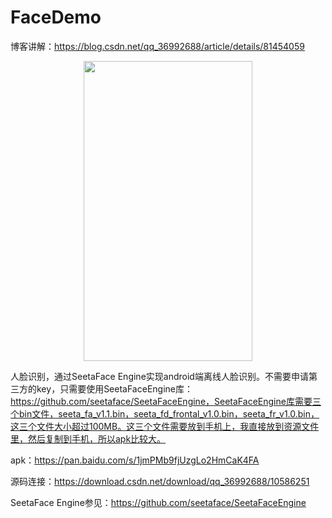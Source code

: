 # FaceDemo
博客讲解：https://blog.csdn.net/qq_36992688/article/details/81454059

<div align="center">
<img src="https://github.com/shuguoli68/FaceDemo/blob/master/Screenshots/Screenshot_2018-07-21-20-06-40.png"  height="480" width="270">
</div>

人脸识别，通过SeetaFace Engine实现android端离线人脸识别。不需要申请第三方的key，只需要使用SeetaFaceEngine库：https://github.com/seetaface/SeetaFaceEngine，SeetaFaceEngine库需要三个bin文件，seeta_fa_v1.1.bin，seeta_fd_frontal_v1.0.bin，seeta_fr_v1.0.bin，这三个文件大小超过100MB。这三个文件需要放到手机上，我直接放到资源文件里，然后复制到手机，所以apk比较大。

apk：https://pan.baidu.com/s/1jmPMb9fjUzgLo2HmCaK4FA

源码连接：https://download.csdn.net/download/qq_36992688/10586251

SeetaFace Engine参见：https://github.com/seetaface/SeetaFaceEngine
